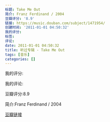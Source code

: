 ```yaml
---
标题: Take Me Out
简介: Franz Ferdinand / 2004
豆瓣评分: '8.9'
链接: https://music.douban.com/subject/1471954/
创建时间: '2011-01-01 04:50:32'
我的评分:
标签:
评论:
date: 2011-01-01 04:50:32
title: 听过专辑 - Take Me Out
tags: [音乐]
categories: []
---
```


我的评分:

我的评论:

豆瓣评分:8.9

简介:Franz Ferdinand / 2004

[豆瓣链接](https://music.douban.com/subject/1471954/)

